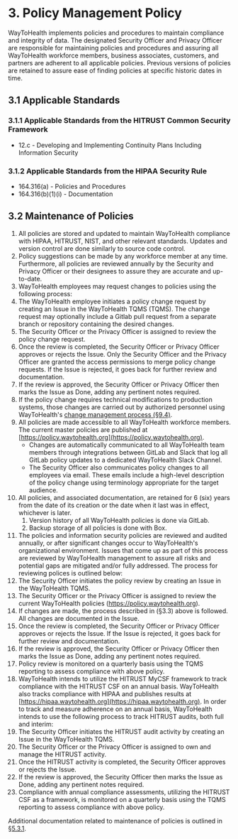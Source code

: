 # 3. Policy Management Policy

WayToHealth implements policies and procedures to maintain compliance and integrity of data. The designated Security Officer and Privacy Officer are responsible for maintaining policies and procedures and assuring all WayToHealth workforce members, business associates, customers, and partners are adherent to all applicable policies. Previous versions of policies are retained to assure ease of finding policies at specific historic dates in time.

## 3.1 Applicable Standards

### 3.1.1 Applicable Standards from the HITRUST Common Security Framework

* 12.c - Developing and Implementing Continuity Plans Including Information Security

### 3.1.2 Applicable Standards from the HIPAA Security Rule

* 164.316(a) - Policies and Procedures
* 164.316(b)(1)(i) - Documentation

## 3.2 Maintenance of Policies

1. All policies are stored and updated to maintain WayToHealth compliance with HIPAA, HITRUST, NIST, and other relevant standards. Updates and version control are done similarly to source code control.
2. Policy suggestions can be made by any workforce member at any time. Furthermore, all policies are reviewed annually by the Security and Privacy Officer or their designees to assure they are accurate and up-to-date.
3. WayToHealth employees may request changes to policies using the following process:
  1. The WayToHealth employee initiates a policy change request by creating an Issue in the WayToHealth TQMS (TQMS). The change request may optionally include a Gitlab pull request from a separate branch or repository containing the desired changes.
  2. The Security Officer or the Privacy Officer is assigned to review the policy change request.
  3. Once the review is completed, the Security Officer or Privacy Officer approves or rejects the Issue. Only the Security Officer and the Privacy Officer are granted the access permissions to merge policy change requests. If the Issue is rejected, it goes back for further review and documentation.
  4. If the review is approved, the Security Officer or Privacy Officer then marks the Issue as Done, adding any pertinent notes required.
  5. If the policy change requires technical modifications to production systems, those changes are carried out by authorized personnel using WayToHealth's [change management process (§9.4)](#9-4-changing-existing-systems).
4. All policies are made accessible to all WayToHealth workforce members. The current master policies are published at [https://policy.waytohealth.org](https://policy.waytohealth.org).
   * Changes are automatically communicated to all WayToHealth team members through integrations between GitLab and Slack that log all GitLab policy updates to a dedicated WayToHealth Slack Channel.
   * The Security Officer also communicates policy changes to all employees via email. These emails include a high-level description of the policy change using terminology appropriate for the target audience.
5. All policies, and associated documentation, are retained for 6 (six) years from the date of its creation or the date when it last was in effect, whichever is later.
   1. Version history of all WayToHealth policies is done via GitLab.
   2. Backup storage of all policies is done with Box.
6. The policies and information security policies are reviewed and audited annually, or after significant changes occur to WayToHealth's organizational environment. Issues that come up as part of this process are reviewed by WayToHealth management to assure all risks and potential gaps are mitigated and/or fully addressed. The process for reviewing polices is outlined below:
  1. The Security Officer initiates the policy review by creating an Issue in the WayToHealth TQMS.
  2. The Security Officer or the Privacy Officer is assigned to review the current WayToHealth policies (<https://policy.waytohealth.org>).
  3. If changes are made, the process described in (§3.3) above is followed. All changes are documented in the Issue.
  4. Once the review is completed, the Security Officer or Privacy Officer approves or rejects the Issue. If the Issue is rejected, it goes back for further review and documentation.
  5. If the review is approved, the Security Officer or Privacy Officer then marks the Issue as Done, adding any pertinent notes required.
  6. Policy review is monitored on a quarterly basis using the TQMS reporting to assess compliance with above policy.
7. WayToHealth intends to utilize the HITRUST MyCSF framework to track compliance with the HITRUST CSF on an annual basis. WayToHealth also tracks compliance with HIPAA and publishes results at [https://hipaa.waytohealth.org](https://hipaa.waytohealth.org). In order to track and measure adherence on an annual basis, WayToHealth intends to use the following process to track HITRUST audits, both full and interim:
  1. The Security Officer initiates the HITRUST audit activity by creating an Issue in the WayToHealth TQMS.
  2. The Security Officer or the Privacy Officer is assigned to own and manage the HITRUST activity.
  3. Once the HITRUST activity is completed, the Security Officer approves or rejects the Issue.
  5. If the review is approved, the Security Officer then marks the Issue as Done, adding any pertinent notes required.
  6. Compliance with annual compliance assessments, utilizing the HITRUST CSF as a framework, is monitored on a quarterly basis using the TQMS reporting to assess compliance with above policy.

Additional documentation related to maintenance of policies is outlined in [§5.3.1](#5-3-security-officer).
